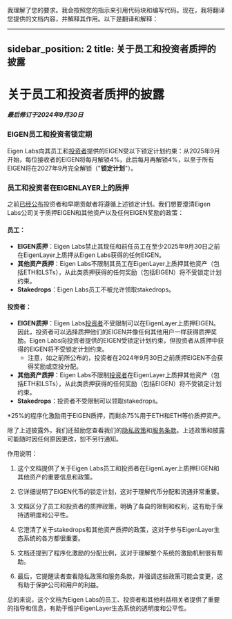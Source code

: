 我理解了您的要求。我会按照您的指示来引用代码块和编写代码。现在，我将翻译您提供的文档内容，并解释其作用。以下是翻译和解释：

---
sidebar_position: 2
title: 关于员工和投资者质押的披露
---

# 关于员工和投资者质押的披露

***最后修订于2024年9月30日***

### EIGEN员工和投资者锁定期

Eigen Labs向其员工和[投资者](https://www.eigenlabs.org/#investors)提供的EIGEN受以下锁定计划约束：从2025年9月开始，每位接收者的EIGEN将每月解锁4%，此后每月再解锁4%，以至于所有EIGEN将在2027年9月完全解锁（"**锁定计划**"）。

### 员工和投资者在EIGENLAYER上的质押

之前[已经公布](https://blog.eigenfoundation.org/announcement/)投资者和早期贡献者将遵循上述锁定计划。我们想要澄清Eigen Labs公司关于质押EIGEN和其他资产以及任何EIGEN奖励的政策：

#### 员工：
- **EIGEN质押**：Eigen Labs禁止其现任和前任员工在至少2025年9月30日之前在EigenLayer上质押从Eigen Labs获得的任何EIGEN。
- **其他资产质押**：Eigen Labs不限制其员工在EigenLayer上质押其他资产（包括ETH和LSTs），从此类质押获得的任何奖励（包括EIGEN）将不受锁定计划约束。
- **Stakedrops**：Eigen Labs员工不被允许领取stakedrops。

#### 投资者：
- **EIGEN质押**：Eigen Labs[投资者](https://www.eigenlabs.org/#investors)不受限制可以在EigenLayer上质押EIGEN。因此，投资者可以选择质押他们的EIGEN并像任何其他用户一样获得质押奖励。Eigen Labs向投资者提供的EIGEN受锁定计划约束，但投资者从质押中获得的EIGEN将不受锁定计划约束。
  - 注意，如之前所公布的，投资者在2024年9月30日之前质押EIGEN不会获得奖励或空投分配。
- **其他资产质押**：Eigen Labs不限制[投资者](https://www.eigenlabs.org/#investors)在EigenLayer上质押其他资产（包括ETH和LSTs），从此类质押获得的任何奖励（包括EIGEN）将不受锁定计划约束。
- **Stakedrops**：投资者不受限制可以领取stakedrops。

*25%的程序化激励用于EIGEN质押，而剩余75%用于ETH和ETH等价质押资产。

除了上述披露外，我们还鼓励您查看我们的[隐私政策](../legal/privacy-policy.md)和[服务条款](../legal/terms-of-service.md)。上述政策和披露可能随时因任何原因更改，恕不另行通知。

作用说明：

1. 这个文档提供了关于Eigen Labs员工和投资者在EigenLayer上质押EIGEN和其他资产的重要信息和政策。

2. 它详细说明了EIGEN代币的锁定计划，这对于理解代币分配和流通非常重要。

3. 文档区分了员工和投资者的质押政策，明确了各自的限制和权利，这有助于保持透明度和公平性。

4. 它澄清了关于stakedrops和其他资产质押的政策，这对于参与EigenLayer生态系统的各方都很重要。

5. 文档还提到了程序化激励的分配比例，这对于理解整个系统的激励机制很有帮助。

6. 最后，它提醒读者查看隐私政策和服务条款，并强调这些政策可能会变更，这有助于保护公司和用户的利益。

总的来说，这个文档为Eigen Labs的员工、投资者和其他利益相关者提供了重要的指导和信息，有助于维护EigenLayer生态系统的透明度和公平性。
